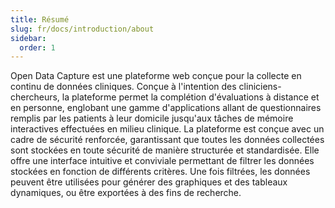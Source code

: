 ```yaml
---
title: Résumé
slug: fr/docs/introduction/about
sidebar:
  order: 1
---
```


Open Data Capture est une plateforme web conçue pour la collecte en continu de données cliniques. Conçue à l'intention des cliniciens-chercheurs, la plateforme permet la complétion d'évaluations à distance et en personne, englobant une gamme d'applications allant de questionnaires remplis par les patients à leur domicile jusqu'aux tâches de mémoire interactives effectuées en milieu clinique. La plateforme est conçue avec un cadre de sécurité renforcée, garantissant que toutes les données collectées sont stockées en toute sécurité de manière structurée et standardisée. Elle offre une interface intuitive et conviviale permettant de filtrer les données stockées en fonction de différents critères. Une fois filtrées, les données peuvent être utilisées pour générer des graphiques et des tableaux dynamiques, ou être exportées à des fins de recherche.
